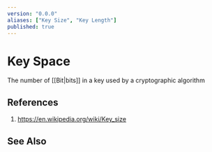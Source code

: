 ```yaml
---
version: "0.0.0"
aliases: ["Key Size", "Key Length"]
published: true
---
```

# Key Space
The number of [[Bit|bits]] in a key used by a cryptographic algorithm

## References
1. https://en.wikipedia.org/wiki/Key_size
## See Also
